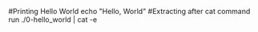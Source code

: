 #Printing Hello World
echo "Hello, World"
#Extracting after cat command run
./0-hello_world | cat -e